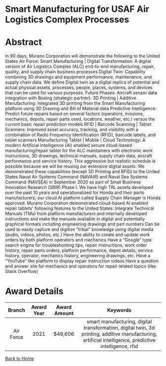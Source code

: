 
Smart Manufacturing for USAF Air Logistics Complex Processes
============================================================

# Abstract


In 90 days, Murano Corporation will demonstrate the following to the United States Air Force: Smart Manufacturing | Digital Transformation: A digital version of Air Logistics Complex (ALC) end-to-end manufacturing, repair, quality, and supply chain business processes Digital Twin: Capability combining 3D drawings and equipment performance, maintenance, and supply chain data. We define Digital twin as a digital replica of potential and actual physical assets, processes, people, places, systems, and devices that can be used for various purposes. Future Phases: Aircraft sensor data integration with Boeing (strategic partner). 3D Printing | Additive Manufacturing: Integrated 3D printing from the Smart Manufacturing platform using 3D Drawing and Bill of Material data Predictive Intelligence: Predict future repairs based on several factors (operators, missions, mechanics, depots, repair parts used, locations, weather, etc.) versus the current basic repair prediction models RFID | Barcode Scanning | Tablet Scanners: Improved asset accuracy, tracking, and visibility with a combination of Radio Frequency Identification (RFID), barcode labels, and tablet scanners Manufacturing Tablet | Mobile | Cloud Technology: A modern Artificial Intelligence (AI) enabled secure cloud-based manufacturing/repair tablet for the ALC maintainers with electronic work instructions, 3D drawings, technical manuals, supply chain data, aircraft performance and service history. This aggressive but realistic schedule is possible because we will be reusing our extensive digital assets: We demonstrated these capabilities (except 3D Printing and RFID) to the United States Naval Air Systems Command (NAVAIR) and Naval Sea Systems Command (NAVSEA) in September 2020 as part of Small Business Innovation Research (SBIR) Phase I. We have high TRL assets developed over the past 10 years and operationalized for Honda and their parts manufacturers; our cloud AI platform called Supply Chain Manager is Honda approved. Murano Corporation demonstrated cloud-based AI enabled repair tablets' following features to the United States: Integrate Technical Manuals (TMs) from platform manufacturers and internally developed instructions and make the manuals available in digital and potentially graphical formats including engineering drawings and part numbers Can be used to easily capture and digitize “tribal” knowledge using digital media (audio, videos, photos, etc.) Have the ability to create and update work orders by both platform operators and mechanics Have a “Google” type search engine for troubleshooting tips, repair instructions, work order history, repair parts orders, platform performance, depot details, service history, operator, mechanics history, engineering drawings, etc. Have a “YouTube” like platform to display repair instruction videos Have a question and answer site for mechanics and operators for repair related topics (like Stack Overflow)  

# Award Details

|Branch|Award Year|Award Amount|Keywords|
| :---: | :---: | :---: | :---: |
|Air Force|2021|$49,606|smart manufacturing, digital transformation, digital twin, 3d printing, additive manufacturing, artificial intelligence, predictive intelligence, rfid|
  
  


[Back to Home](https://github.com/chrischow/dod_sbir_awards/DJ/#1605)